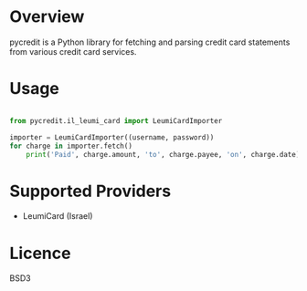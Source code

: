 Overview
========

pycredit is a Python library for fetching and parsing credit card statements from various credit card services.

Usage
=====

```python

from pycredit.il_leumi_card import LeumiCardImporter

importer = LeumiCardImporter((username, password))
for charge in importer.fetch()
	print('Paid', charge.amount, 'to', charge.payee, 'on', charge.date)
```

Supported Providers
===================

* LeumiCard (Israel)

Licence
=======

BSD3

